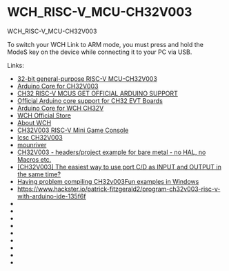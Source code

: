 # WCH_RISC-V_MCU-CH32V003


WCH_RISC-V_MCU-CH32V003


To switch your WCH Link to ARM mode, you must press and hold the ModeS key on the device while connecting it to your PC via USB.


Links:
- [32-bit general-purpose RISC-V MCU-CH32V003](https://www.wch-ic.com/products/CH32V003.html)
- [Arduino Core for CH32V003](https://github.com/AlexanderMandera/arduino-wch32v003)
- [CH32 RISC-V MCUS GET OFFICIAL ARDUINO SUPPORT](https://hackaday.com/2024/01/04/ch32-risc-v-mcus-get-official-arduino-support/)
- [Official Arduino core support for CH32 EVT Boards](https://github.com/openwch/arduino_core_ch32)
- [Arduino Core for WCH CH32V](https://github.com/Community-PIO-CH32V/ArduinoCore-CH32V)
- [WCH Official Store](https://wchofficialstore.aliexpress.com)
- [About WCH](https://www.wch-ic.com/about_us.html)
- [CH32V003 RISC-V Mini Game Console](https://github.com/wagiminator/CH32V003-GameConsole)
- [lcsc CH32V003](https://www.lcsc.com/search?q=CH32V003)
- [mounriver](http://www.mounriver.com/)
- [CH32V003 - headers/project example for bare metal - no HAL, no Macros etc.](https://www.eevblog.com/forum/microcontrollers/ch32v003-headersproject-example-for-bare-metal-no-hal-no-macros-etc/)
- [[CH32V003] The easiest way to use port C/D as INPUT and OUTPUT in the same time?](https://www.eevblog.com/forum/microcontrollers/(ch32v003)-the-easiest-way-to-use-port-cd-as-input-and-output-in-the-same-time/)
- [Having problem compiling CH32v003Fun examples in Windows](https://www.reddit.com/r/RISCV/comments/1ax3dmk/having_problem_compiling_ch32v003fun_examples_in/?rdt=37495&onetap_auto=true&one_tap=true)
- https://www.hackster.io/patrick-fitzgerald2/program-ch32v003-risc-v-with-arduino-ide-135f6f
- []()
- []()
- []()
- []()
- []()
- []()
- []()
- []()
- []()

